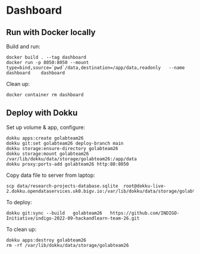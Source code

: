 # Dashboard


## Run with Docker locally

Build and run:

```
docker build . --tag dashboard
docker run -p 8050:8050 --mount type=bind,source=`pwd`/data,destination=/app/data,readonly   --name dashboard    dashboard
```

Clean up:

```
docker container rm dashboard
```

## Deploy with Dokku

Set up volume & app, configure:

```
dokku apps:create golabteam26
dokku git:set golabteam26 deploy-branch main
dokku storage:ensure-directory golabteam26
dokku storage:mount golabteam26 /var/lib/dokku/data/storage/golabteam26:/app/data
dokku proxy:ports-add golabteam26 http:80:8050
```

Copy data file to server from laptop:

```
scp data/research-projects-database.sqlite  root@dokku-live-2.dokku.opendataservices.uk0.bigv.io:/var/lib/dokku/data/storage/golabteam26
```

To deploy:

```
dokku git:sync --build   golabteam26   https://github.com/INDIGO-Initiative/indigo-2022-09-hackandlearn-team-26.git
```

To clean up:

```
dokku apps:destroy golabteam26
rm -rf /var/lib/dokku/data/storage/golabteam26
```
